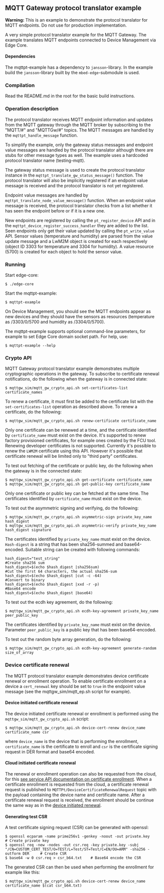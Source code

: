 ## MQTT Gateway protocol translator example

<span class="warnings">**Warning:** This is an example to demonstrate the protocol
translator for MQTT endpoints. Do not use for production implementation.</span>

A very simple protocol translator example for the MQTT Gateway.
The example translates MQTT endpoints connected to Device Management via Edge Core.

#### Dependencies

The mqttpt-example has a dependency to `jansson`-library. In the example build the
`jansson`-library built by the `mbed-edge`-submodule is used.

### Compilation

Read the README.md in the root for the basic build instructions.

### Operation description

The protocol translator receives MQTT endpoint information and updates from the
MQTT gateway through the MQTT broker by subscribing to the "MQTT/#" and
"MQTTGw/#" topics. The MQTT messages are handled by the `mqttpt_handle_message`
function.

To simplify the example, only the gateway status messages and endpoint
value messages are handled by the protocol translator although there are stubs for
other message types as well. The example uses a hardcoded protocol translator name
(testing-mqtt).

The gateway status message is used to create the protocol
translator instance in the `mqttpt_translate_gw_status_message()` function.
The protocol translator will also be implicitly registered if an endpoint value
message is received and the protocol translator is not yet registered.

Endpoint value messages are handled by `mqttpt_translate_node_value_message()` function.
When an endpoint value message is received, the protocol translator checks from a
list whether it has seen the endpoint before or if it is a new one.

New endpoints are registered by calling the `pt_register_device` API and in the
`mqttpt_device_register_success_handler` they are added to the list. Seen endpoints
only get their value updated by calling the `pt_write_value` API. Sensor values
(temperature and humidity) are parsed from the value update message and a LwM2M
object is created for each respectively (object ID 3303 for temperature and
3304 for humidity). A value resource (5700) is created for each object to
hold the sensor value.

### Running

Start edge-core:

```
$ ./edge-core
```

Start the mqttpt-example:

```
$ mqttpt-example
```

On Device Management, you should see the MQTT endpoints appear as new devices and they
should have the sensors as resources (temperature as /3303/0/5700 and humidity
as /3304/0/5700).

The mqttpt-example supports optional command-line parameters, for example to set Edge Core domain socket path.
For help, use:

```
$ mqttpt-example --help
```

### Crypto API

MQTT Gateway protocol translator example demonstrates multiple cryptographic operations in the gateway.
To subscribe to certificate renewal notifications, do the following when the gateway is in
connected state:

```
$ mqttgw_sim/mqtt_gw_crypto_api.sh set-certificates-list certificate_names
```

To renew a certificate, it must first be added to the certificate list with the `set-certificates-list` operation as described above. To renew a certificate, do the following:

```
$ mqttgw_sim/mqtt_gw_crypto_api.sh renew-certificate certificate_name
```

Only one certificate can be renewed at a time, and the certificate identified by `certificate_name` must exist on the device. It's supported to renew factory provisioned certificates, 
for example ones created by the FCU tool. Renewing developer certificates is not supported. Currently it's possible to renew the 
`LWM2M` certificate using this API. However it's possible that certificate renewal will be limited only to "third party" certificates.

To test out fetching of the certificate or public key, do the following when the gateway is in the connected state:

```
$ mqttgw_sim/mqtt_gw_crypto_api.sh get-certificate certificate_name
$ mqttgw_sim/mqtt_gw_crypto_api.sh get-public-key certificate_name
```

Only one certificate or public key can be fetched at the same time. The certificates identified by `certificate_name`
must exist on the device.

To test out the asymmetric signing and verifying, do the following:

```
$ mqttgw_sim/mqtt_gw_crypto_api.sh asymmetric-sign private_key_name hash_digest
$ mqttgw_sim/mqtt_gw_crypto_api.sh asymmetric-verify private_key_name hash_digest signature
```

The certificates identified by `private_key_name` must exist on the device. `Hash-digest` is a string that has been 
sha256-summed and base64-encoded. Suitable string can be created with following commands:

```
hash_digest="test_string"
#Create sha256 sum
hash_digest=$(echo $hash_digest |sha256sum)
#Cut the first 64 characters, the actual sha256-sum
hash_digest=$(echo $hash_digest |cut -c -64)
#Convert to binary
hash_digest=$(echo $hash_digest |xxd -r -p)
#Base64 encode
hash_digest=$(echo $hash_digest |base64)
```

To test out the ecdh key agreement, do the following:

```
$ mqttgw_sim/mqtt_gw_crypto_api.sh ecdh-key-agreement private_key_name peer_public_key
```

The certificates identified by `private_key_name` must exist on the device. Parameter `peer_public_key` is a public key
that has been base64-encoded.

To test out the random byte array generation, do the following:

```
$ mqttgw_sim/mqtt_gw_crypto_api.sh ecdh-key-agreement generate-random size_of_array
```

### Device certificate renewal

The MQTT protocol translator example demonstrates device certificate renewal or enrollment operation. To enable certificate enrollment on a device a `cert_renewal` key should be set to `true` in the endpoint value message (see the mqttgw_sim/mqtt_ep.sh script for example).

#### Device initiated certificate renewal
The device initiated certificate renewal or enrollment is performed using the `mqttgw_sim/mqtt_gw_crypto_api.sh` script:

```
$ mqttgw_sim/mqtt_gw_crypto_api.sh device-cert-renew device_name certificate_name csr
```

where `device_name` is the device that is performing the enrollment, `certificate_name` is the certificate to enroll and `csr` is the certificate signing request in DER format and base64 encoded.

#### Cloud initiated certificate renewal

The renewal or enrollment operation can also be requested from the cloud, for this [see service API documentation on certificate enrollment](https://developer.izumanetworks.com/docs/device-management-api/certificate-enrollment/). When a certificate enrollment is requested from the cloud, a certificate renewal request is published to `MQTTPt/DeviceCertificateRenewalRequest` topic with the payload containing the device name and certificate name. After a certificate renewal request is received, the enrollment should be continue the same way as in the [device initiated renewal](#Device-initiated-certificate-renewal).

#### Generating test CSR

A test certificate signing request (CSR) can be generated with openssl:

```
$ openssl ecparam -name prime256v1 -genkey -noout -out private.key     # Create private key
$ openssl req -new -nodes -out csr.req -key private.key -subj "/CN=CUSTOM_CERT_TEST/O=TEST/L=Test/ST=Test/C=EN/OU=ARM" -sha256 -outform DER     # Create CSR
$ base64 -w 0 csr.req > csr_b64.txt    # Base64 encode the CSR
```

The generated CSR can then be used when performing the enrollment for example like this:

```
$ mqttgw_sim/mqtt_gw_crypto_api.sh device-cert-renew device_name certificate_name $(cat csr_b64.txt)
```
